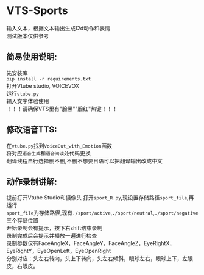 # VTS-Sports
输入文本，根据文本输出生成l2d动作和表情  
测试版本仅供参考

## 简易使用说明:  
先安装库  
`pip install -r requirements.txt`    
打开Vtube studio, VOICEVOX  
运行`vtube.py`  
输入文字体验使用  
！！！请确保VTS里有"脸黑""脸红"热键！！！  

## 修改语音TTS:  
在`vtube.py`找到`VoiceOut_with_Emotion`函数  
将对应`语音生成`和`语音阅读`处代码更换  
翻译线程自行选择删不删,不删不想要日语可以把翻译输出改成中文    

## 动作录制讲解:  
提前打开Vtube Studio和摄像头
打开`sport_R.py`,现设置存储路径`sport_file`,再运行  
`sport_file`为存储路径,现有`./sport/active`,`./sport/neutral`,`./sport/negative`三个存储位置  
开始录制会有提示，按下右shift结束录制  
录制完成后会提示并播放一遍进行检查    
录制参数仅有FaceAngleX，FaceAngleY，FaceAngleZ，EyeRightX，EyeRightY，EyeOpenLeft，EyeOpenRight  
分别对应：头左右转向，头上下转向，头左右倾斜，眼球左右，眼球上下，左眼皮，右眼皮。 

